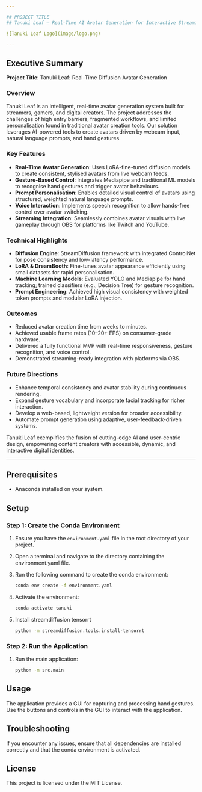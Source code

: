 ```yaml
---

## PROJECT TITLE  
## Tanuki Leaf – Real-Time AI Avatar Generation for Interactive Streaming  

![Tanuki Leaf Logo](image/logo.png)

---
```

## Executive Summary

**Project Title**: Tanuki Leaf: Real-Time Diffusion Avatar Generation  

### Overview

Tanuki Leaf is an intelligent, real-time avatar generation system built for streamers, gamers, and digital creators. The project addresses the challenges of high entry barriers, fragmented workflows, and limited personalisation found in traditional avatar creation tools. Our solution leverages AI-powered tools to create avatars driven by webcam input, natural language prompts, and hand gestures.

### Key Features

- **Real-Time Avatar Generation**: Uses LoRA-fine-tuned diffusion models to create consistent, stylised avatars from live webcam feeds.
- **Gesture-Based Control**: Integrates Mediapipe and traditional ML models to recognise hand gestures and trigger avatar behaviours.
- **Prompt Personalisation**: Enables detailed visual control of avatars using structured, weighted natural language prompts.
- **Voice Interaction**: Implements speech recognition to allow hands-free control over avatar switching.
- **Streaming Integration**: Seamlessly combines avatar visuals with live gameplay through OBS for platforms like Twitch and YouTube.

### Technical Highlights

- **Diffusion Engine**: StreamDiffusion framework with integrated ControlNet for pose consistency and low-latency performance.
- **LoRA & DreamBooth**: Fine-tunes avatar appearance efficiently using small datasets for rapid personalisation.
- **Machine Learning Models**: Evaluated YOLO and Mediapipe for hand tracking; trained classifiers (e.g., Decision Tree) for gesture recognition.
- **Prompt Engineering**: Achieved high visual consistency with weighted token prompts and modular LoRA injection.

### Outcomes

- Reduced avatar creation time from weeks to minutes.
- Achieved usable frame rates (10–20+ FPS) on consumer-grade hardware.
- Delivered a fully functional MVP with real-time responsiveness, gesture recognition, and voice control.
- Demonstrated streaming-ready integration with platforms via OBS.

### Future Directions

- Enhance temporal consistency and avatar stability during continuous rendering.
- Expand gesture vocabulary and incorporate facial tracking for richer interaction.
- Develop a web-based, lightweight version for broader accessibility.
- Automate prompt generation using adaptive, user-feedback-driven systems.

Tanuki Leaf exemplifies the fusion of cutting-edge AI and user-centric design, empowering content creators with accessible, dynamic, and interactive digital identities.




---
## Prerequisites
- Anaconda installed on your system.

## Setup

### Step 1: Create the Conda Environment
1. Ensure you have the `environment.yaml` file in the root directory of your project. 

2. Open a terminal and navigate to the directory containing the environment.yaml file.

3. Run the following command to create the conda environment:

    ```sh
    conda env create -f environment.yaml
    ```

4. Activate the environment:

    ```sh
    conda activate tanuki
    ```
5. Install streamdiffusion tensorrt
    ```sh
    python -m streamdiffusion.tools.install-tensorrt
    ```

### Step 2: Run the Application
1. Run the main application:

    ```sh
    python -m src.main
    ```

## Usage
The application provides a GUI for capturing and processing hand gestures. Use the buttons and controls in the GUI to interact with the application.

## Troubleshooting
If you encounter any issues, ensure that all dependencies are installed correctly and that the conda environment is activated.

## License
This project is licensed under the MIT License.
